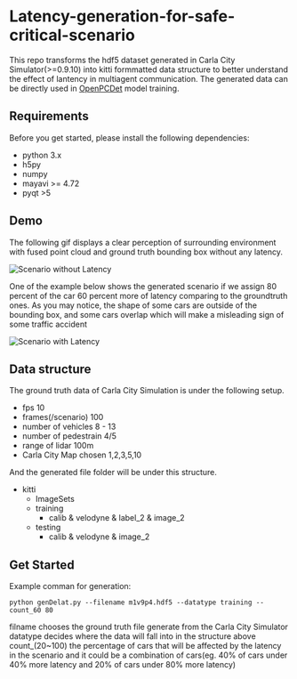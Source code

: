 # Latency-generation-for-safe-critical-scenario
This repo transforms the hdf5 dataset generated in Carla City Simulator(>=0.9.10) into kitti formmatted data structure to better understand the effect of lantency in multiagent communication. The generated data can be directly used in [OpenPCDet](https://github.com/open-mmlab/OpenPCDet) model training.  

## Requirements
Before you get started, please install the following dependencies:
- python 3.x
- h5py
- numpy
- mayavi >= 4.72
- pyqt >5

## Demo 
The following gif displays a clear perception of surrounding environment with fused point cloud and ground truth bounding box without any latency.

![Scenario without Latency](without_lag.gif)

One of the example below shows the generated scenario if we assign 80 percent of the car 60 percent more of latency comparing to the groundtruth ones. As you may notice, the shape of some cars are outside of the bounding box, and some cars overlap which will make a misleading sign of some traffic accident

![Scenario with Latency](with_lag.gif)

## Data structure
The ground truth data of Carla City Simulation is under the following setup.
 - fps 10 
 - frames(/scenario) 100
 - number of vehicles 8 - 13
 - number of pedestrain 4/5 
 - range of lidar 100m
 - Carla City Map chosen 1,2,3,5,10

And the generated file folder will be under this structure.

- kitti
  - ImageSets
  - training
    - calib & velodyne & label_2 & image_2
  - testing
    - calib & velodyne & image_2


## Get Started 
Example comman for generation: 
```
python genDelat.py --filename m1v9p4.hdf5 --datatype training --count_60 80
```
filname chooses the ground truth file generate from the Carla City Simulator
datatype decides where the data will fall into in the structure above 
count_(20~100) the percentage of cars that will be affected by the latency in the scenario and it could be a combination of cars(eg. 40% of cars under 40% more latency and 20% of cars under 80% more latency)
